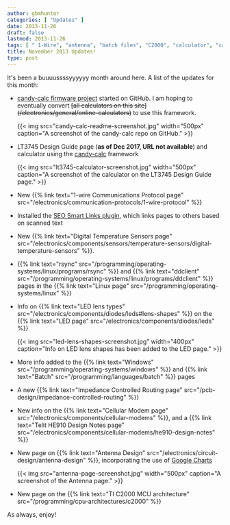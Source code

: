```yaml
---
author: gbmhunter
categories: [ "Updates" ]
date: 2013-11-26
draft: false
lastmod: 2013-11-26
tags: [ " 1-Wire", "antenna", "batch files", "C2000", "calculator", "candy-calc", "cellular modem", "ddclient", "Google charts", "HE910", "impedance", "LEDs", "lens", "Linux", "LT3745", "MCU", "routing", "rsync", "SEO", "smart links", "teli", "updates", "Windows" ]
title: November 2013 Updates!
type: post
---
```


It's been a buuuussssyyyyyy month around here. A list of the updates for this month:

* [candy-calc firmware project](https://github.com/gbmhunter/candy-calc) started on GitHub. I am hoping to eventually convert ~~\[all calculators on this site\](/electronics/general/online-calculators)~~ to use this framework.  

  	{{< img src="candy-calc-readme-screenshot.jpg" width="500px" caption="A screenshot of the candy-calc repo on GitHub." >}}

* LT3745 Design Guide page (**as of Dec 2017, URL not available**) and calculator using the [candy-calc](https://github.com/gbmhunter/candy-calc) framework  

  	{{< img src="lt3745-calculator-screenshot.jpg" width="500px" caption="A screenshot of the calculator on the LT3745 Design Guide page." >}}

* New {{% link text="1-wire Communications Protocol page" src="/electronics/communication-protocols/1-wire-protocol" %}}

* Installed the [SEO Smart Links plugin](http://wordpress.org/plugins/seo-automatic-links/), which links pages to others based on scanned text

* New {{% link text="Digital Temperature Sensors page" src="/electronics/components/sensors/temperature-sensors/digital-temperature-sensors" %}}.

* {{% link text="rsync" src="/programming/operating-systems/linux/programs/rsync" %}} and {{% link text="ddclient" src="/programming/operating-systems/linux/programs/ddclient" %}} pages in the {{% link text="Linux page" src="/programming/operating-systems/linux" %}}

* Info on {{% link text="LED lens types" src="/electronics/components/diodes/leds#lens-shapes" %}} on the {{% link text="LED page" src="/electronics/components/diodes/leds" %}}

  	{{< img src="led-lens-shapes-screenshot.jpg" width="400px" caption="Info on LED lens shapes has been added to the LED page." >}}[](/electronics/components/diodes/leds)

* More info added to the {{% link text="Windows" src="/programming/operating-systems/windows" %}} and {{% link text="Batch" src="/programming/languages/batch" %}} pages

* A new {{% link text="Impedance Controlled Routing page" src="/pcb-design/impedance-controlled-routing" %}}

* New info on the {{% link text="Cellular Modem page" src="/electronics/components/cellular-modems" %}}, and a {{% link text="Telit HE910 Design Notes page" src="/electronics/components/cellular-modems/he910-design-notes" %}}

* New page on {{% link text="Antenna Design" src="/electronics/circuit-design/antenna-design" %}}, incorporating the use of [Google Charts](https://developers.google.com/chart/)

  	{{< img src="antenna-page-screenshot.jpg" width="500px" caption="A screenshot of the Antenna page." >}}[](https://developers.google.com/chart/)

* New page on the {{% link text="TI C2000 MCU architecture" src="/programming/cpu-architectures/c2000" %}}

As always, enjoy!
